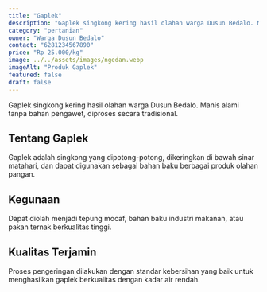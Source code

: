 ```yaml
---
title: "Gaplek"
description: "Gaplek singkong kering hasil olahan warga Dusun Bedalo. Manis alami tanpa bahan pengawet, diproses secara tradisional."
category: "pertanian"
owner: "Warga Dusun Bedalo"
contact: "6281234567890"
price: "Rp 25.000/kg"
image: ../../assets/images/ngedan.webp
imageAlt: "Produk Gaplek"
featured: false
draft: false
---
```


Gaplek singkong kering hasil olahan warga Dusun Bedalo. Manis alami tanpa bahan pengawet, diproses secara tradisional.

## Tentang Gaplek

Gaplek adalah singkong yang dipotong-potong, dikeringkan di bawah sinar matahari, dan dapat digunakan sebagai bahan baku berbagai produk olahan pangan.

## Kegunaan

Dapat diolah menjadi tepung mocaf, bahan baku industri makanan, atau pakan ternak berkualitas tinggi.

## Kualitas Terjamin

Proses pengeringan dilakukan dengan standar kebersihan yang baik untuk menghasilkan gaplek berkualitas dengan kadar air rendah.
